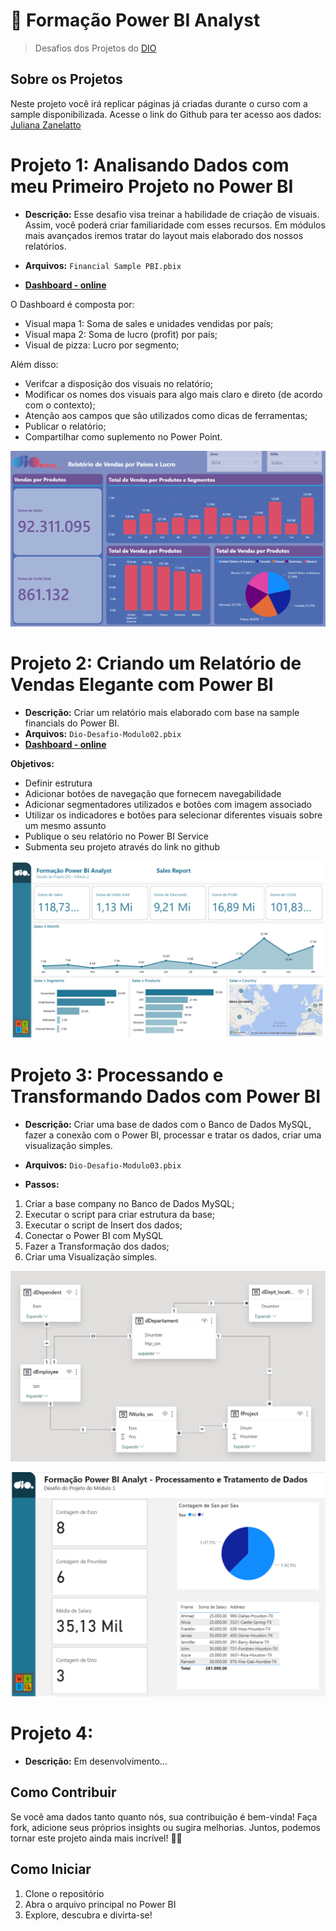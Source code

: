 # 🚀 Formação Power BI Analyst
>Desafios dos Projetos do [DIO](https://www.dio.me/users/wandervilhalvadomingos)

## Sobre os Projetos

Neste projeto você irá replicar páginas já criadas durante o curso com a sample disponibilizada. Acesse o link do Github para ter acesso aos dados: [Juliana Zanelatto](https://github.com/julianazanelatto/power_bi_analyst) 

# Projeto 1: Analisando Dados com meu Primeiro Projeto no Power BI

- **Descrição:** Esse desafio visa treinar a habilidade de criação de visuais. Assim, você poderá criar familiaridade com esses recursos. Em módulos mais avançados iremos tratar do layout mais elaborado dos nossos relatórios.

- **Arquivos:** `Financial Sample PBI.pbix`
- [**Dashboard - online**](https://app.powerbi.com/view?r=eyJrIjoiODgwZDUyYjgtMWFmMC00NmI5LWI2OGYtNzBkNjE0NTM0ZjkyIiwidCI6IjlmZjQ5YWNkLTJmNTMtNGJmMS04OTkwLTRjYzY0ZGM4YjljMiJ9&pageName=ReportSection052c629dce96c532e034)

O Dashboard é composta por: 

- Visual mapa 1: Soma de sales e unidades vendidas por país; 
- Visual mapa 2: Soma de lucro (profit) por país; 
- Visual de pizza: Lucro por segmento; 

Além disso: 

- Verifcar a disposição dos visuais no relatório;
- Modificar os nomes dos visuais para algo mais claro e direto (de acordo com o contexto);
- Atenção aos campos que são utilizados como dicas de ferramentas;  
- Publicar o relatório; 
- Compartilhar como suplemento no Power Point. 

![Captura de Tela](Img/dash2.png)


# Projeto 2: Criando um Relatório de Vendas Elegante com Power BI

- **Descrição:** Criar um relatório mais elaborado com base na sample financials do Power BI.
- **Arquivos:** `Dio-Desafio-Modulo02.pbix`
- [**Dashboard - online**](https://app.powerbi.com/view?r=eyJrIjoiZTBiNzgzY2EtOTA1Ni00ZDhiLWFjNDktMDU2NTE1MzQ0NDc5IiwidCI6IjlmZjQ5YWNkLTJmNTMtNGJmMS04OTkwLTRjYzY0ZGM4YjljMiJ9)

**Objetivos:** 
- Definir estrutura 
- Adicionar botões de navegação que fornecem navegabilidade 
- Adicionar segmentadores utilizados e botões com imagem associado 
- Utilizar os indicadores e botões para selecionar diferentes visuais sobre um mesmo assunto 
- Publique o seu relatório no Power BI Service 
- Submenta seu projeto através do link no github 


![Captura de Tela](./Modulo%202/img/desafio2-pg01.png)

# Projeto 3: Processando e Transformando Dados com Power BI

- **Descrição:** Criar uma base de dados com o Banco de Dados MySQL, fazer a conexão com o Power BI, processar e tratar os dados, criar uma visualização simples.
- **Arquivos:** `Dio-Desafio-Modulo03.pbix`

- **Passos:**
1. Criar a base company no Banco de Dados MySQL;
2. Executar o script para criar estrutura da base;
3. Executar o script de Insert dos dados;
4. Conectar o Power BI com MySQL
5. Fazer a Transformação dos dados;
6. Criar uma Visualização simples.

![Captura de Tela](./Modulo%203/img/Diagrama-03.png)

![Captura de Tela](./Modulo%203/img/Dash-03.png)

# Projeto 4: 

- **Descrição:** Em desenvolvimento...


## Como Contribuir

Se você ama dados tanto quanto nós, sua contribuição é bem-vinda! Faça fork, adicione seus próprios insights ou sugira melhorias. Juntos, podemos tornar este projeto ainda mais incrível! 🤝💬

## Como Iniciar

1. Clone o repositório
2. Abra o arquivo principal no Power BI
3. Explore, descubra e divirta-se!
